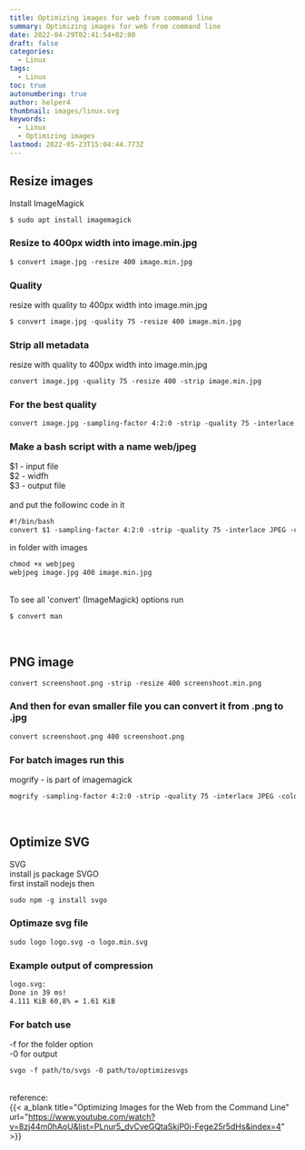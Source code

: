 ```yaml
---
title: Optimizing images for web from command line
summary: Optimizing images for web from command line
date: 2022-04-29T02:41:54+02:00
draft: false
categories:
  - Linux
tags:
  - Linux
toc: true
autonumbering: true
author: helper4
thumbnail: images/linux.svg
keywords:
  - Linux
  - Optimizing images
lastmod: 2022-05-23T15:04:44.773Z
---
```


## Resize images

Install ImageMagick

```html
$ sudo apt install imagemagick
```

### Resize to 400px width into image.min.jpg

```html
$ convert image.jpg -resize 400 image.min.jpg
```

### Quality

resize with quality to 400px width into image.min.jpg

```html
$ convert image.jpg -quality 75 -resize 400 image.min.jpg
```

### Strip all metadata

resize with quality to 400px width into image.min.jpg

```html
convert image.jpg -quality 75 -resize 400 -strip image.min.jpg
```

### For the best quality

```html
convert image.jpg -sampling-factor 4:2:0 -strip -quality 75 -interlace JPEG -colorspace sRGB -resize 400 converted.jpg
```

### Make a bash script with a name web/jpeg

$1 - input file\
$2 - widfh\
$3 - output file\
\
and put the followinc code in it

```html
#!/bin/bash
convert $1 -sampling-factor 4:2:0 -strip -quality 75 -interlace JPEG -colorspace sRGB -resize $2 $3
```

in folder with images

```html
chmod +x webjpeg
webjpeg image.jpg 400 image.min.jpg
```

\
To see all 'convert' (ImageMagick) options run

```html
$ convert man
```

&nbsp;

## PNG image

```html
convert screenshoot.png -strip -resize 400 screenshoot.min.png
```

### And then for evan smaller file you can convert it from .png to .jpg

```html
convert screenshoot.png 400 screenshoot.png
```

### For batch images run this

mogrify - is part of imagemagick

```html
mogrify -sampling-factor 4:2:0 -strip -quality 75 -interlace JPEG -colorspace sRGB -resize 400 -path "min" *.jpg
```

&nbsp;

## Optimize SVG

SVG\
install js package SVGO\
first install nodejs then

```html
sudo npm -g install svgo
```

### Optimaze svg file

```html
sudo logo logo.svg -o logo.min.svg
```

### Example output of compression

```html
logo.svg:
Done in 39 ms!
4.111 KiB 60,8% = 1.61 KiB
```

### For batch use

-f for the folder option\
-0 for output

```html
svgo -f path/to/svgs -0 path/to/optimizesvgs
```

\
reference:\
{{< a_blank title="Optimizing Images for the Web from the Command Line" url="https://www.youtube.com/watch?v=8zj44m0hAoU&list=PLnur5_dvCveGQtaSkjP0i-Fege25r5dHs&index=4" >}}

&nbsp;
